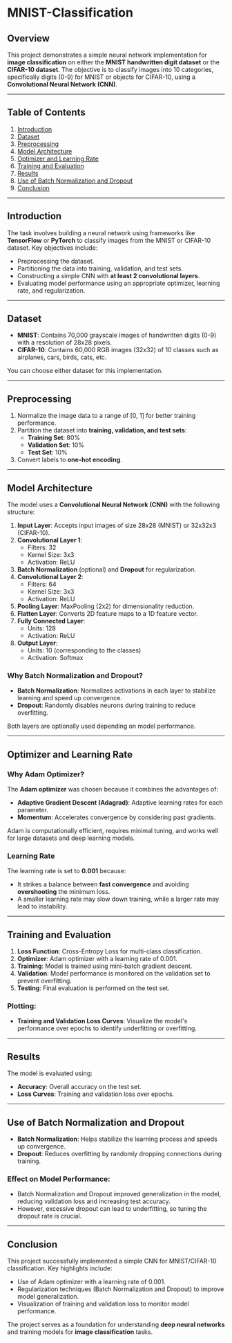 # MNIST-Classification
## Overview
This project demonstrates a simple neural network implementation for **image classification** on either the **MNIST handwritten digit dataset** or the **CIFAR-10 dataset**. The objective is to classify images into 10 categories, specifically digits (0-9) for MNIST or objects for CIFAR-10, using a **Convolutional Neural Network (CNN)**.

---

## Table of Contents
1. [Introduction](#introduction)
2. [Dataset](#dataset)
3. [Preprocessing](#preprocessing)
4. [Model Architecture](#model-architecture)
5. [Optimizer and Learning Rate](#optimizer-and-learning-rate)
6. [Training and Evaluation](#training-and-evaluation)
7. [Results](#results)
8. [Use of Batch Normalization and Dropout](#use-of-batch-normalization-and-dropout)
9. [Conclusion](#conclusion)

---

## Introduction
The task involves building a neural network using frameworks like **TensorFlow** or **PyTorch** to classify images from the MNIST or CIFAR-10 dataset. Key objectives include:
- Preprocessing the dataset.
- Partitioning the data into training, validation, and test sets.
- Constructing a simple CNN with **at least 2 convolutional layers**.
- Evaluating model performance using an appropriate optimizer, learning rate, and regularization.

---

## Dataset
- **MNIST**: Contains 70,000 grayscale images of handwritten digits (0-9) with a resolution of 28x28 pixels.
- **CIFAR-10**: Contains 60,000 RGB images (32x32) of 10 classes such as airplanes, cars, birds, cats, etc.

You can choose either dataset for this implementation.

---

## Preprocessing
1. Normalize the image data to a range of [0, 1] for better training performance.
2. Partition the dataset into **training, validation, and test sets**:
   - **Training Set**: 80%
   - **Validation Set**: 10%
   - **Test Set**: 10%
3. Convert labels to **one-hot encoding**.

---

## Model Architecture
The model uses a **Convolutional Neural Network (CNN)** with the following structure:

1. **Input Layer**: Accepts input images of size 28x28 (MNIST) or 32x32x3 (CIFAR-10).
2. **Convolutional Layer 1**:
   - Filters: 32
   - Kernel Size: 3x3
   - Activation: ReLU
3. **Batch Normalization** (optional) and **Dropout** for regularization.
4. **Convolutional Layer 2**:
   - Filters: 64
   - Kernel Size: 3x3
   - Activation: ReLU
5. **Pooling Layer**: MaxPooling (2x2) for dimensionality reduction.
6. **Flatten Layer**: Converts 2D feature maps to a 1D feature vector.
7. **Fully Connected Layer**:
   - Units: 128
   - Activation: ReLU
8. **Output Layer**:
   - Units: 10 (corresponding to the classes)
   - Activation: Softmax

### Why Batch Normalization and Dropout?
- **Batch Normalization**: Normalizes activations in each layer to stabilize learning and speed up convergence.
- **Dropout**: Randomly disables neurons during training to reduce overfitting.

Both layers are optionally used depending on model performance.

---

## Optimizer and Learning Rate
### Why Adam Optimizer?
The **Adam optimizer** was chosen because it combines the advantages of:
- **Adaptive Gradient Descent (Adagrad)**: Adaptive learning rates for each parameter.
- **Momentum**: Accelerates convergence by considering past gradients.

Adam is computationally efficient, requires minimal tuning, and works well for large datasets and deep learning models.

### Learning Rate
The learning rate is set to **0.001** because:
- It strikes a balance between **fast convergence** and avoiding **overshooting** the minimum loss.
- A smaller learning rate may slow down training, while a larger rate may lead to instability.

---

## Training and Evaluation
1. **Loss Function**: Cross-Entropy Loss for multi-class classification.
2. **Optimizer**: Adam optimizer with a learning rate of 0.001.
3. **Training**: Model is trained using mini-batch gradient descent.
4. **Validation**: Model performance is monitored on the validation set to prevent overfitting.
5. **Testing**: Final evaluation is performed on the test set.

### Plotting:
- **Training and Validation Loss Curves**: Visualize the model's performance over epochs to identify underfitting or overfitting.

---

## Results
The model is evaluated using:
- **Accuracy**: Overall accuracy on the test set.
- **Loss Curves**: Training and validation loss over epochs.

---

## Use of Batch Normalization and Dropout
- **Batch Normalization**: Helps stabilize the learning process and speeds up convergence.
- **Dropout**: Reduces overfitting by randomly dropping connections during training.

### Effect on Model Performance:
- Batch Normalization and Dropout improved generalization in the model, reducing validation loss and increasing test accuracy.
- However, excessive dropout can lead to underfitting, so tuning the dropout rate is crucial.

---

## Conclusion
This project successfully implemented a simple CNN for MNIST/CIFAR-10 classification. Key highlights include:
- Use of Adam optimizer with a learning rate of 0.001.
- Regularization techniques (Batch Normalization and Dropout) to improve model generalization.
- Visualization of training and validation loss to monitor model performance.

The project serves as a foundation for understanding **deep neural networks** and training models for **image classification** tasks.

